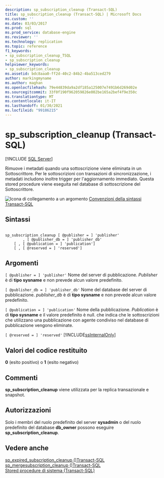 ```yaml
---
description: sp_subscription_cleanup (Transact-SQL)
title: sp_subscription_cleanup (Transact-SQL) | Microsoft Docs
ms.custom: ''
ms.date: 03/03/2017
ms.prod: sql
ms.prod_service: database-engine
ms.reviewer: ''
ms.technology: replication
ms.topic: reference
f1_keywords:
- sp_subscription_cleanup_TSQL
- sp_subscription_cleanup
helpviewer_keywords:
- sp_subscription_cleanup
ms.assetid: bdc8aaa0-ff2d-40c2-84b2-4ba513ced279
author: markingmyname
ms.author: maghan
ms.openlocfilehash: 79e44839da9a2df185a125007e7491b6d269d02e
ms.sourcegitcommit: 33f0f190f962059826e002be165a2bef4f9e350c
ms.translationtype: MT
ms.contentlocale: it-IT
ms.lasthandoff: 01/30/2021
ms.locfileid: "99186215"
---
```

# <a name="sp_subscription_cleanup-transact-sql"></a>sp_subscription_cleanup (Transact-SQL)
[!INCLUDE [SQL Server](../../includes/applies-to-version/sqlserver.md)]

  Rimuove i metadati quando una sottoscrizione viene eliminata in un Sottoscrittore. Per le sottoscrizioni con transazioni di sincronizzazione, i metadati includono inoltre trigger per l'aggiornamento immediato. Questa stored procedure viene eseguita nel database di sottoscrizione del Sottoscrittore.  
  
 ![Icona di collegamento a un argomento](../../database-engine/configure-windows/media/topic-link.gif "Icona di collegamento a un argomento") [Convenzioni della sintassi Transact-SQL](../../t-sql/language-elements/transact-sql-syntax-conventions-transact-sql.md)  
  
## <a name="syntax"></a>Sintassi  
  
```  
  
sp_subscription_cleanup [ @publisher = ] 'publisher'  
        , [ @publisher_db = ] 'publisher_db'  
    [ , [ @publication = ] 'publication']  
    [ , [ @reserved = ] 'reserved']  
```  
  
## <a name="arguments"></a>Argomenti  
`[ @publisher = ] 'publisher'` Nome del server di pubblicazione. *Publisher* è di **tipo sysname** e non prevede alcun valore predefinito.  
  
`[ @publisher_db = ] 'publisher_db'` Nome del database del server di pubblicazione. *publisher_db* è di **tipo sysname** e non prevede alcun valore predefinito.  
  
`[ @publication = ] 'publication'` Nome della pubblicazione. *Publication* è di **tipo sysname** e il valore predefinito è null. che indica che le sottoscrizioni che utilizzano una pubblicazione con agente condiviso nel database di pubblicazione vengono eliminate.  
  
`[ @reserved = ] 'reserved'` [!INCLUDE[ssInternalOnly](../../includes/ssinternalonly-md.md)]  
  
## <a name="return-code-values"></a>Valori del codice restituito  
 **0** (esito positivo) o **1** (esito negativo)  
  
## <a name="remarks"></a>Commenti  
 **sp_subscription_cleanup** viene utilizzata per la replica transazionale e snapshot.  
  
## <a name="permissions"></a>Autorizzazioni  
 Solo i membri del ruolo predefinito del server **sysadmin** o del ruolo predefinito del database **db_owner** possono eseguire **sp_subscription_cleanup**.  
  
## <a name="see-also"></a>Vedere anche  
 [sp_expired_subscription_cleanup &#40;&#41;Transact-SQL ](../../relational-databases/system-stored-procedures/sp-expired-subscription-cleanup-transact-sql.md)   
 [sp_mergesubscription_cleanup &#40;&#41;Transact-SQL ](../../relational-databases/system-stored-procedures/sp-mergesubscription-cleanup-transact-sql.md)   
 [Stored procedure di sistema &#40;Transact-SQL&#41;](../../relational-databases/system-stored-procedures/system-stored-procedures-transact-sql.md)  
  
  
